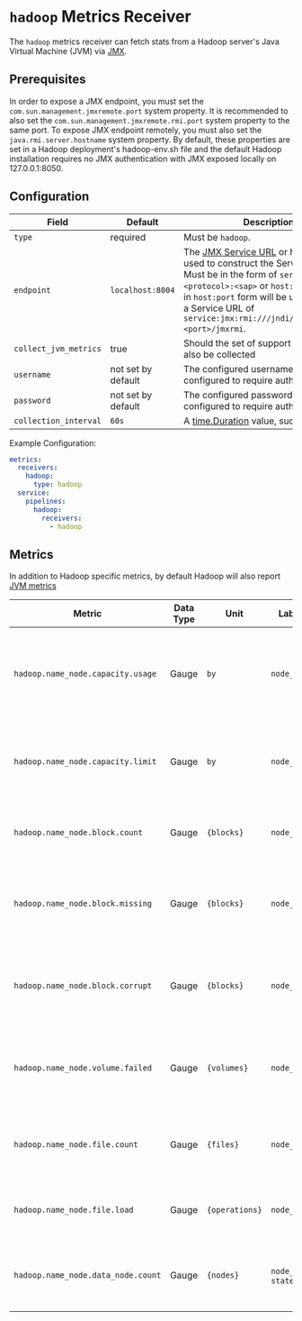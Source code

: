 # `hadoop` Metrics Receiver

The `hadoop` metrics receiver can fetch stats from a Hadoop server's Java Virtual Machine (JVM) via [JMX](https://www.oracle.com/java/technologies/javase/javamanagement.html).

## Prerequisites

In order to expose a JMX endpoint, you must set the `com.sun.management.jmxremote.port` system property. It is recommended to also set the `com.sun.management.jmxremote.rmi.port` system property to the same port. To expose JMX endpoint remotely, you must also set the `java.rmi.server.hostname` system property. By default, these properties are set in a Hadoop deployment's hadoop-env.sh file and the default Hadoop installation requires no JMX authentication with JMX exposed locally on 127.0.0.1:8050.

## Configuration

| Field                 | Default            | Description |
| ---                   | ---                | ---         |
| `type`                | required           | Must be `hadoop`. |
| `endpoint`            | `localhost:8004`   | The [JMX Service URL](https://docs.oracle.com/javase/8/docs/api/javax/management/remote/JMXServiceURL.html) or host and port used to construct the Service URL. Must be in the form of `service:jmx:<protocol>:<sap>` or `host:port`. Values in `host:port` form will be used to create a Service URL of `service:jmx:rmi:///jndi/rmi://<host>:<port>/jmxrmi`. |
| `collect_jvm_metrics` | true               | Should the set of support [JVM metrics](https://github.com/GoogleCloudPlatform/ops-agent/blob/master/docs/jvm.md#metrics) also be collected |
| `username`            | not set by default | The configured username if JMX is configured to require authentication. |
| `password`            | not set by default | The configured password if JMX is configured to require authentication. |
| `collection_interval` | `60s`              | A [time.Duration](https://pkg.go.dev/time#ParseDuration) value, such as `30s` or `5m`. |


Example Configuration:

```yaml
metrics:
  receivers:
    hadoop:
      type: hadoop
  service:
    pipelines:
      hadoop:
        receivers:
          - hadoop
```

## Metrics
In addition to Hadoop specific metrics, by default Hadoop will also report [JVM metrics](https://github.com/GoogleCloudPlatform/ops-agent/blob/master/docs/jvm.md#metrics)

| Metric                                               | Data Type      | Unit        | Labels                         | Description |
| ---                                                  | ---            | ---         | ---                            | ---         | 
| `hadoop.name_node.capacity.usage` | Gauge | `by` | `node_name` | The current used capacity across all data nodes reporting to the name node. |
| `hadoop.name_node.capacity.limit` | Gauge | `by` | `node_name` | The total capacity allotted to data nodes reporting to the name node. |
| `hadoop.name_node.block.count` | Gauge | `{blocks}` | `node_name` | The total number of blocks on the name node. |
| `hadoop.name_node.block.missing` | Gauge | `{blocks}` | `node_name` | The number of blocks reported as missing to the name node. |
| `hadoop.name_node.block.corrupt` | Gauge | `{blocks}` | `node_name` | The number of blocks reported as corrupt to the name node. |
| `hadoop.name_node.volume.failed` | Gauge | `{volumes}` | `node_name` | The number of failed volumes reported to the name node. |
| `hadoop.name_node.file.count` | Gauge | `{files}` | `node_name` | The total number of files being tracked by the name node. |
| `hadoop.name_node.file.load` | Gauge | `{operations}` | `node_name` | The current number of concurrent file accesses. |
| `hadoop.name_node.data_node.count` | Gauge | `{nodes}` | `node_name`, `state` | The number of data nodes reporting to the name node. |

